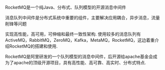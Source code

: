 ‍

RocketMQ是一个纯Java、分布式、队列模型的开源消息中间件    

消息队列中间件是分布式系统中重要的组件，主要解决应用耦合，异步消息，流量削锋等问题

实现高性能，高可用，可伸缩和最终一致性架构. 使用较多的消息队列有ActiveMQ，RabbitMQ，ZeroMQ，Kafka，MetaMQ，RocketMQ，这边着重介绍RocketMQ的搭建和使用.

RocketMQ是阿里研发的一个队列模型的消息中间件，后开源给apache基金会成为了apache的顶级开源项目，具有高性能、高可靠、高实时、分布式特点. 

‍
